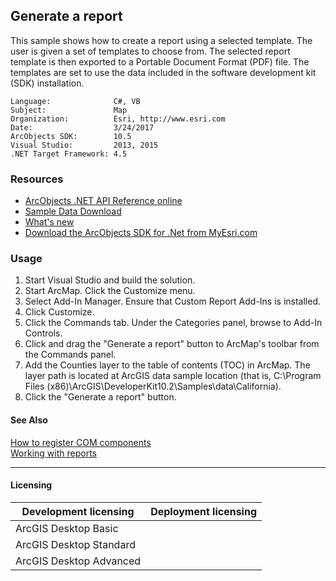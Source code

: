 ## Generate a report

  <div xmlns="http://www.w3.org/1999/xhtml">This sample shows how to create a report using a selected template. The user is given a set of templates to choose from. The selected report template is then exported to a Portable Document Format (PDF) file. The templates are set to use the data included in the software development kit (SDK) installation.</div>  


<!-- TODO: Fill this section below with metadata about this sample-->
```
Language:              C#, VB
Subject:               Map
Organization:          Esri, http://www.esri.com
Date:                  3/24/2017
ArcObjects SDK:        10.5
Visual Studio:         2013, 2015
.NET Target Framework: 4.5
```

### Resources

* [ArcObjects .NET API Reference online](http://desktop.arcgis.com/en/arcobjects/latest/net/webframe.htm)  
* [Sample Data Download](../../releases)  
* [What's new](http://desktop.arcgis.com/en/arcobjects/latest/net/webframe.htm#05247c04-bfd9-4e36-ae09-bc6e833c3b14.htm)  
* [Download the ArcObjects SDK for .Net from MyEsri.com](https://my.esri.com/)  

### Usage
1. Start Visual Studio and build the solution.  
1. Start ArcMap. Click the Customize menu.  
1. Select Add-In Manager. Ensure that Custom Report Add-Ins is installed.  
1. Click Customize.  
1. Click the Commands tab. Under the Categories panel, browse to Add-In Controls.   
1. Click and drag the "Generate a report" button to ArcMap's toolbar from the Commands panel.  
1. Add the Counties layer to the table of contents (TOC) in ArcMap. The layer path is located at ArcGIS data sample location (that is, C:\Program Files (x86)\ArcGIS\DeveloperKit10.2\Samples\data\California).  
1. Click the "Generate a report" button.  







#### See Also  
[How to register COM components](http://desktop.arcgis.com/search/?q=How%20to%20register%20COM%20components&p=0&language=en&product=arcobjects-sdk-dotnet&version=&n=15&collection=help)  
[Working with reports](http://desktop.arcgis.com/search/?q=Working%20with%20reports&p=0&language=en&product=arcobjects-sdk-dotnet&version=&n=15&collection=help)  


---------------------------------

#### Licensing  
| Development licensing | Deployment licensing | 
| ------------- | ------------- | 
| ArcGIS Desktop Basic |  |  
| ArcGIS Desktop Standard |  |  
| ArcGIS Desktop Advanced |  |  


